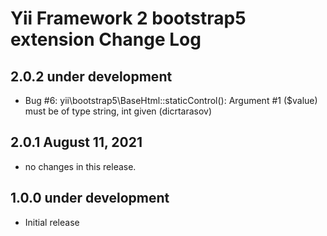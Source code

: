 Yii Framework 2 bootstrap5 extension Change Log
==============================================

2.0.2 under development
-----------------------

- Bug #6: yii\bootstrap5\BaseHtml::staticControl(): Argument #1 ($value) must be of type string, int given (dicrtarasov)


2.0.1 August 11, 2021
---------------------

- no changes in this release.


1.0.0 under development
-----------------------
- Initial release
